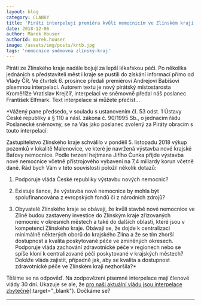 ```yaml
---
layout: blog
category: CLANKY
title: 'Piráti interpelují premiéra kvůli nemocnicím ve Zlínském kraji'
date: 2018-12-06
author: Marek Houser
authorId: marek.houser
image: /assets/img/posts/kntb.jpg
tags: 'nemocnice sněmovna zlínský-kraj'
---
```

Piráti ze Zlínského kraje nadále bojují za lepší lékařskou péči. Po několika jednáních s představiteli měst i kraje se pustili do získání informací přímo od Vlády ČR. Ve čtvrtek 6. prosince předali premiérovi Andrejovi Babišovi písemnou interpelaci. Autorem textu je nový pirátský místostarosta Kroměříže Vratislav Krejčíř, interpelaci ve sněmovně předal náš poslanec František Elfmark. Text interpelace si můžete přečíst...

*Vážený pane předsedo,
v souladu s ustanovením čl. 53 odst. 1 Ústavy České republiky a § 110 a násl. zákona č. 90/1995 Sb., o jednacím řádu Poslanecké sněmovny, se na Vás jako poslanec zvolený za Piráty obracím s touto interpelací:

Zastupitelstvo Zlínského kraje schválilo v pondělí 5. listopadu 2018 výkup pozemků v lokalitě Malenovice, ve které je navržená výstavba nové krajské Baťovy nemocnice. Podle tvrzení hejtmana Jiřího Čunka přijde výstavba nové nemocnice včetně přístrojového vybavení na 7,4 miliardy korun včetně daně. Rád bych Vám v této souvislosti položil několik dotazů:

1) Podporuje vláda České republiky výstavbu nových nemocnic?

2) Existuje šance, že výstavba nové nemocnice by mohla být spolufinancována z evropských fondů či z národních zdrojů?

3) Obyvatelé Zlínského kraje se obávají, že kvůli stavbě nové nemocnice ve Zlíně budou zastaveny investice do Zlínským kraje zřizovaných nemocnic v okresních městech a také do dalších oblastí, které jsou v kompetenci Zlínského kraje. Obávají se, že dojde k centralizaci minimálně některých oborů do krajského Zlína a že se tím zhorší dostupnost a kvalita poskytované péče ve zmíněných okresech. Podporuje vláda zachování zdravotnické péče v regionech nebo se spíše kloní k centralizované péči poskytované v krajských městech? Dokáže vláda zajistit, případně jak, aby se kvalita a dostupnost zdravotnické péče ve Zlínském kraji nezhoršila?*

Těšíme se na odpověď. Na zodpovězení písemné interpelace mají členové vlády 30 dní. Ukazuje se ale, že [pro naši aktuální vládu jsou interpelace zbytečné](https://www.facebook.com/photo.php?fbid=10215406621739331&set=a.1096926503966){:target="_blank"}. Dočkáme se?

- - -
